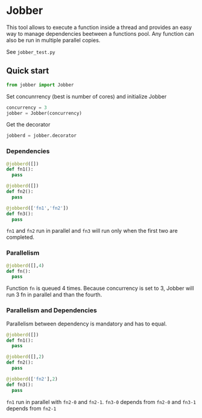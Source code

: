 # Jobber

This tool allows to execute a function inside a thread and provides
an easy way to manage dependencies beetween a functions pool.
Any function can also be run in multiple parallel copies.

See `jobber_test.py`

## Quick start

```python
from jobber import Jobber
```

Set concunrrency (best is number of cores)
and initialize Jobber

```python
concurrency = 3
jobber = Jobber(concurrency)
```
Get the decorator

```python
jobberd = jobber.decorator
```

### Dependencies

```python
@jobberd([])
def fn1():
  pass

@jobberd([])
def fn2():
  pass

@jobberd(['fn1','fn2'])
def fn3():
  pass
```

`fn1` and `fn2` run in parallel and `fn3` will run only when the
first two are completed.

### Parallelism

```python
@jobberd([],4)
def fn():
  pass
```

Function `fn` is queued 4 times.
Because concurrency is set to 3, Jobber will run 3 fn in parallel
and than the fourth.

### Parallelism and Dependencies

Parallelism between dependency is mandatory and has to equal.

```python
@jobberd([])
def fn1():
  pass

@jobberd([],2)
def fn2():
  pass

@jobberd(['fn2'],2)
def fn3():
  pass
```

`fn1` run in parallel with `fn2-0` and `fn2-1`.
`fn3-0` depends from `fn2-0` and `fn3-1` depends from `fn2-1`

